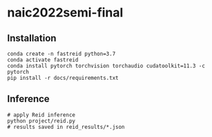 # naic2022semi-final
## Installation
```
conda create -n fastreid python=3.7
conda activate fastreid
conda install pytorch torchvision torchaudio cudatoolkit=11.3 -c pytorch
pip install -r docs/requirements.txt
```
## Inference
```shell
# apply Reid inference
python project/reid.py
# results saved in reid_results/*.json
```
